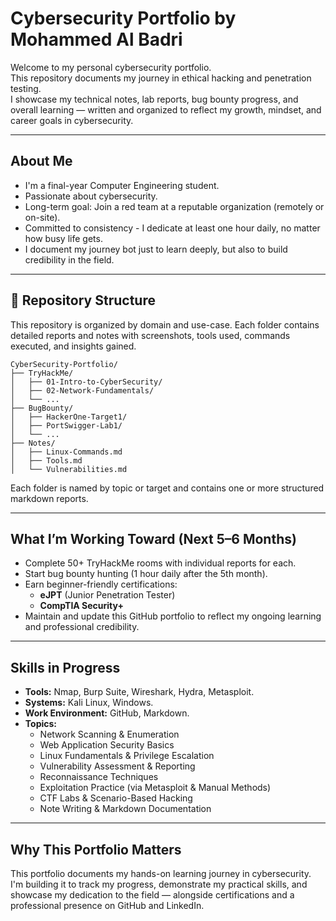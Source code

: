 
# Cybersecurity Portfolio by Mohammed Al Badri

Welcome to my personal cybersecurity portfolio.  
This repository documents my journey in ethical hacking and penetration testing.  
I showcase my technical notes, lab reports, bug bounty progress, and overall learning — written and organized to reflect my growth, mindset, and career goals in cybersecurity.

---

## About Me

- I'm a final-year Computer Engineering student.
- Passionate about cybersecurity.
- Long-term goal: Join a red team at a reputable organization (remotely or on-site).
- Committed to consistency - I dedicate at least one hour daily, no matter how busy life gets.
- I document my journey bot just to learn deeply, but also to build credibility in the field.

---

## 📁 Repository Structure

This repository is organized by domain and use-case. Each folder contains detailed reports and notes with screenshots, tools used, commands executed, and insights gained.

```
CyberSecurity-Portfolio/
├── TryHackMe/
│   ├── 01-Intro-to-CyberSecurity/
│   ├── 02-Network-Fundamentals/
│   └── ...
├── BugBounty/
│   ├── HackerOne-Target1/
│   ├── PortSwigger-Lab1/
│   └── ...
├── Notes/
│   ├── Linux-Commands.md
│   ├── Tools.md
│   └── Vulnerabilities.md
```

Each folder is named by topic or target and contains one or more structured markdown reports.

---

## What I’m Working Toward (Next 5–6 Months)

- Complete 50+ TryHackMe rooms with individual reports for each.
- Start bug bounty hunting (1 hour daily after the 5th month).
- Earn beginner-friendly certifications:
  - **eJPT** (Junior Penetration Tester)
  - **CompTIA Security+**
- Maintain and update this GitHub portfolio to reflect my ongoing learning and professional credibility.


---

## Skills in Progress

- **Tools:** Nmap, Burp Suite, Wireshark, Hydra, Metasploit.
- **Systems:** Kali Linux, Windows.
- **Work Environment:** GitHub, Markdown.
- **Topics:** 
    - Network Scanning & Enumeration  
    - Web Application Security Basics  
    - Linux Fundamentals & Privilege Escalation  
    - Vulnerability Assessment & Reporting  
    - Reconnaissance Techniques  
    - Exploitation Practice (via Metasploit & Manual Methods)  
    - CTF Labs & Scenario-Based Hacking  
    - Note Writing & Markdown Documentation

---

## Why This Portfolio Matters

This portfolio documents my hands-on learning journey in cybersecurity.  
I'm building it to track my progress, demonstrate my practical skills, and showcase my dedication to the field — alongside certifications and a professional presence on GitHub and LinkedIn.


